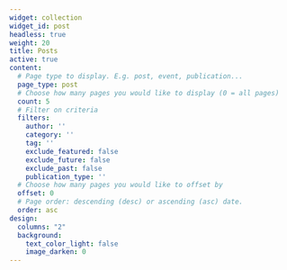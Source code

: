 ```yaml
---
widget: collection
widget_id: post
headless: true
weight: 20
title: Posts
active: true
content:
  # Page type to display. E.g. post, event, publication...
  page_type: post
  # Choose how many pages you would like to display (0 = all pages)
  count: 5
  # Filter on criteria
  filters:
    author: ''
    category: ''
    tag: ''
    exclude_featured: false
    exclude_future: false
    exclude_past: false
    publication_type: ''
  # Choose how many pages you would like to offset by
  offset: 0
  # Page order: descending (desc) or ascending (asc) date.
  order: asc
design:
  columns: "2"
  background:
    text_color_light: false
    image_darken: 0
---
```

